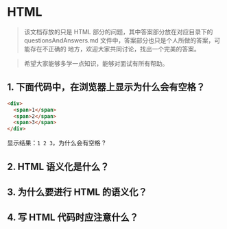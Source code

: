 # HTML

> 该文档存放的只是 HTML 部分的问题，其中答案部分放在对应目录下的
> questionsAndAnswers.md 文件中，答案部分也只是个人所做的答案，可能存在不正确的
> 地方，欢迎大家共同讨论，找出一个完美的答案。

> 希望大家能够多学一点知识，能够对面试有所有帮助。

## 1. 下面代码中，在浏览器上显示为什么会有空格？

```html
<div>
  <span>1</span>
  <span>2</span>
  <span>3</span>
</div>
```

显示结果：`1 2 3`，为什么会有空格 ?

## 2. HTML 语义化是什么？

## 3. 为什么要进行 HTML 的语义化？

## 4. 写 HTML 代码时应注意什么？
